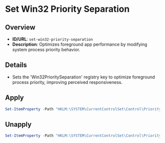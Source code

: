 # Set Win32 Priority Separation

## Overview
- **ID/URL**: `set-win32-priority-separation`
- **Description**: Optimizes foreground app performance by modifying system process priority behavior.





## Details

- Sets the 'Win32PrioritySeparation' registry key to optimize foreground process priority, improving perceived responsiveness.





## Apply

```powershell
Set-ItemProperty -Path "HKLM:\SYSTEM\CurrentControlSet\Control\PriorityControl" -Name "Win32PrioritySeparation" -Type DWord -Value 36

```

## Unapply

```powershell
Set-ItemProperty -Path "HKLM:\SYSTEM\CurrentControlSet\Control\PriorityControl" -Name "Win32PrioritySeparation" -Type DWord -Value 2

```
